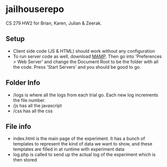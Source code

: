# jailhouserepo

CS 279 HW2 for Brian, Karen, Julian & Zeerak.

## Setup

* Client side code (JS & HTML) should work without any configuration
* To run server code as well, download [MAMP](https://www.mamp.info/en/downloads/). Then go into 'Preferences > Web Server' and change the Document Root to be the folder with all the code. Press 'Start Servers' and you should be good to go.

## Folder Info

* /logs is where all the logs from each trial go. Each new log increments the file number. 
* /js has all the javascript
* /css has all the css

## File info

* index.html is the main page of the experiment. It has a bunch of templates to represent the kind of data we want to show, and these templates are filled in at runtime with experiment data
* log.php is called to send up the actual log of the experiment which is then stored


